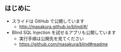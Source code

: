 ## はじめに
* スライドは GitHub で公開しています
  - http://masakura.github.io/blind/#/
* Blind SQL Injection を試せるアプリも公開しています
  - 実行手順は公開先を見てください
  - https://github.com/masakura/blind#readme
